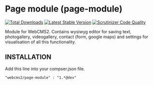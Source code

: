 Page module (page-module)
=========================

[![Total Downloads](https://poser.pugx.org/webcms2/page-module/downloads.png)](https://packagist.org/packages/webcms2/page-module)
[![Latest Stable Version](https://poser.pugx.org/webcms2/page-module/v/stable.png)](https://github.com/webcms2/page-module/releases)
[![Scrutinizer Code Quality](https://scrutinizer-ci.com/g/ufik/page-module/badges/quality-score.png?b=master)](https://scrutinizer-ci.com/g/ufik/page-module/?branch=master)

Module for WebCMS2. Contains wysiwyg editor for saving text, photogallery, videogallery, contact (form, google maps) and settings for visualisation of all this functionality.

INSTALLATION
-----------

Add this line into your compser.json file.

```
"webcms2/page-module" : "1.*@dev"
```
